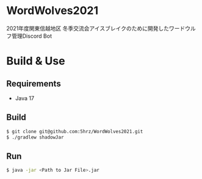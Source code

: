 # WordWolves2021
2021年度関東信越地区 冬季交流会アイスブレイクのために開発したワードウルフ管理Discord Bot

# Build & Use

## Requirements
- Java 17

## Build
```bash
$ git clone git@github.com:5hrz/WordWolves2021.git
$ ./gradlew shadowJar
```

## Run
```bash
$ java -jar <Path to Jar File>.jar
```